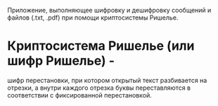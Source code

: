 Приложение, выполняющее шифровку и дешифровку сообщений и файлов (.txt, .pdf) при помощи криптосистемы Ришелье.
# Криптосистема Ришелье (или шифр Ришелье) -
шифр перестановки, при котором открытый текст разбивается на отрезки, а внутри каждого отрезка буквы переставляются в соответствии с фиксированной перестановкой.
